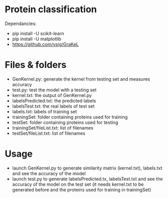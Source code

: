 # Protein classification
Dependancies:
* pip install -U scikit-learn
* pip install -U matplotlib
* https://github.com/ysig/GraKeL

# Files & folders
* GenKernel.py: generate the kernel from testing set and measures accuracy
* test.py: test the model with a testing set
* kernel.txt: the output of GenKernel.py
* labelsPredicted.txt: the predicted labels
* labelsTest.txt: the real labels of test set
* labels.txt: labels of training set
* trainingSet: folder containing proteins used for training
* testSet: folder containing proteins used for testing
* trainingSet/fileList.txt: list of filenames
* testSet/fileList.txt: list of filenames

# Usage
* launch GenKernel.py to generate similarity matrix (kernel.txt), labels.txt and see the accuracy of the model
* launch test.py to generate labelsPredicted.tx, labelsTest.txt and see the accuracy of the model on the test set (it needs kernel.txt to be generated before and the proteins used for training in trainingSet)

